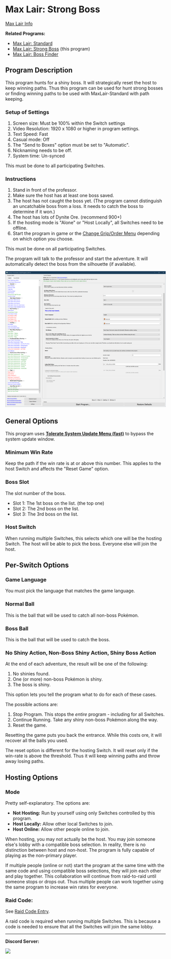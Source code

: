 # Max Lair: Strong Boss

[Max Lair Info](MaxLair.md)

**Related Programs:**
- [Max Lair: Standard](MaxLair-Standard.md)
- [Max Lair: Strong Boss](MaxLair-StrongBoss.md) (this program)
- [Max Lair: Boss Finder](MaxLair-BossFinder.md)


## Program Description

This program hunts for a shiny boss. It will strategically reset the host to keep winning paths. Thus this program can be used for hunt strong bosses or finding winning paths to be used with MaxLair-Standard with path keeping.

### Setup of Settings

1. Screen size: Must be 100% within the Switch settings
2. Video Resolution: 1920 x 1080 or higher in program settings.
3. Text Speed: Fast
4. Casual mode: Off
5. The "Send to Boxes" option must be set to "Automatic".
6. Nicknaming needs to be off.
7. System time: Un-synced

This must be done to all participating Switches.

### Instructions

1. Stand in front of the professor.
2. Make sure the host has at least one boss saved.
3. The host has not caught the boss yet. (The program cannot distinguish an uncatchable boss from a loss. It needs to catch the boss to determine if it won.)
4. The host has lots of Dynite Ore. (recommend 900+)
5. If the hosting mode is "Alone" or "Host Locally", all Switches need to be offline.
6. Start the program in game or the [Change Grip/Order Menu](https://github.com/PokemonAutomation/Microcontroller/blob/master/Wiki/Programs/NintendoSwitch/ChangeGripOrderMenu.md) depending on which option you choose.

This must be done on all participating Switches.

The program will talk to the professor and start the adventure. It will automatically detect the boss from the silhouette (if available).

<img src="images/MaxLairStrongBoss-Settings.png">

## General Options

This program uses [**Tolerate System Update Menu (fast)**](/Wiki/Programs/NintendoSwitch/FrameworkSettings.md#tolerate-system-update-menu-fast) to bypass the system update window.

### Minimum Win Rate

Keep the path if the win rate is at or above this number. This applies to the host Switch and affects the "Reset Game" option.

### Boss Slot

The slot number of the boss.

- Slot 1: The 1st boss on the list. (the top one)
- Slot 2: The 2nd boss on the list.
- Slot 3: The 3rd boss on the list.

### Host Switch

When running multiple Switches, this selects which one will be the hosting Switch. The host will be able to pick the boss. Everyone else will join the host.


## Per-Switch Options

### Game Language

You must pick the language that matches the game language.

### Normal Ball

This is the ball that will be used to catch all non-boss Pokémon.

### Boss Ball

This is the ball that will be used to catch the boss.

### No Shiny Action, Non-Boss Shiny Action, Shiny Boss Action

At the end of each adventure, the result will be one of the following:
1. No shinies found.
2. One (or more) non-boss Pokémon is shiny.
3. The boss is shiny.

This option lets you tell the program what to do for each of these cases.

The possible actions are:
1. Stop Program. This stops the *entire* program - including for all Switches.
2. Continue Running. Take any shiny non-boss Pokémon along the way.
3. Reset the game.

Resetting the game puts you back the entrance. While this costs ore, it will recover all the balls you used.

The reset option is different for the hosting Switch. It will reset only if the win-rate is above the threshold. Thus it will keep winning paths and throw away losing paths.


## Hosting Options

### Mode

Pretty self-explanatory. The options are:
- **Not Hosting:** Run by yourself using only Switches controlled by this program.
- **Host Locally:** Allow other local Switches to join.
- **Host Online:** Allow other people online to join.

When hosting, you may not actually be the host. You may join someone else's lobby with a compatible boss selection. In reality, there is no distinction between host and non-host.
The program is fully capable of playing as the non-primary player.

If multiple people (online or not) start the program at the same time with the same code and using compatible boss selections, they will join each other and play together.
This collaboration will continue from raid-to-raid until someone stops or drops out. Thus multiple people can work together using the same program to increase win rates for everyone.

### Raid Code:

See [Raid Code Entry](https://github.com/PokemonAutomation/Microcontroller/blob/master/Wiki/Programs/PokemonSwSh/RaidCode.md).

A raid code is required when running multiple Switches. This is because a code is needed to ensure that all the Switches will join the same lobby.



<hr>

**Discord Server:** 

[<img src="https://canary.discordapp.com/api/guilds/695809740428673034/widget.png?style=banner2">](https://discord.gg/cQ4gWxN)



